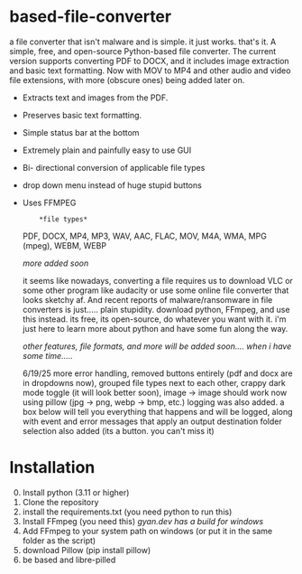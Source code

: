# based-file-converter
a file converter that isn't malware and is simple. it just works. that's it.
A simple, free, and open-source Python-based file converter. The current version supports converting PDF to DOCX, and it includes image extraction and basic text formatting. Now with MOV to MP4 and other audio and video file extensions, with more (obscure ones) being added later on.

- Extracts text and images from the PDF.
- Preserves basic text formatting.
- Simple status bar at the bottom
- Extremely plain and painfully easy to use GUI
- Bi- directional conversion of applicable file types
- drop down menu instead of huge stupid buttons
- Uses FFMPEG 
 
          *file types*
  PDF, DOCX, MP4, MP3, WAV, AAC, FLAC, MOV, M4A, WMA, MPG (mpeg), WEBM, WEBP

  *more added soon*
  

  it seems like nowadays, converting a file requires us to download VLC or some other program like audacity or use
  some online file converter that looks sketchy af. And recent reports of malware/ransomware in file converters is just.....
  plain stupidity. download python, FFmpeg, and use this instead. its free, its open-source, do
  whatever you want with it. i'm just here to learn more about python and have some fun along the way.

  *other features, file formats, and more will be added soon.... when i have some time.....*

  6/19/25
  more error handling,
  removed buttons entirely (pdf and docx are in dropdowns now),
  grouped file types next to each other,
  crappy dark mode toggle (it will look better soon),
  image -> image should work now using pillow (jpg -> png, webp -> bmp, etc.)
  logging was also added. a box below will tell you everything that happens and will be logged, along with event and error messages that apply
  an output destination folder selection also added (its a button. you can't miss it)






# Installation
0. Install python (3.11 or higher)
1. Clone the repository
2. install the requirements.txt (you need python to run this)
3. Install FFmpeg (you need this) *gyan.dev has a build for windows*
4. Add FFmpeg to your system path on windows (or put it in the same folder as the script)
5. download Pillow (pip install pillow)
6. be based and libre-pilled

